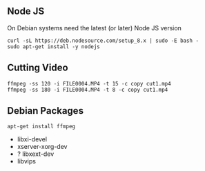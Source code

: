 ## Node JS

On Debian systems need the latest (or later) Node JS version

```
curl -sL https://deb.nodesource.com/setup_8.x | sudo -E bash -
sudo apt-get install -y nodejs
```
## Cutting Video

    ffmpeg -ss 120 -i FILE0004.MP4 -t 15 -c copy cut1.mp4
    ffmpeg -ss 180 -i FILE0004.MP4 -t 8 -c copy cut1.mp4

## Debian Packages

```
apt-get install ffmpeg
```

- libxi-devel
- xserver-xorg-dev
- ? libxext-dev
- libvips


